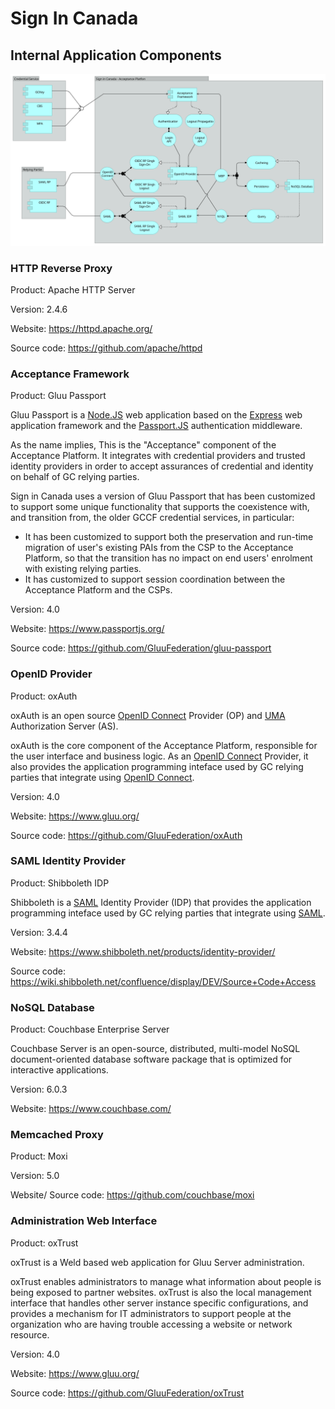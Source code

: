 # Sign In Canada

## Internal Application Components

![Component View](images/Component%20View.svg)

### HTTP Reverse Proxy

Product: Apache HTTP Server

Version: 2.4.6

Website: https://httpd.apache.org/

Source code: https://github.com/apache/httpd

### Acceptance Framework

Product: Gluu Passport

Gluu Passport is a [Node.JS](https://nodejs.org/en/about/) web application based
on the [Express](https://expressjs.com/) web application framework and the
[Passport.JS](http://www.passportjs.org/) authentication middleware.

As the name implies, This is the "Acceptance" component of the Acceptance
Platform. It integrates with credential providers and trusted identity providers
in order to accept assurances of credential and identity on behalf of GC relying
parties.

Sign in Canada uses a version of Gluu Passport that has been customized to
support some unique functionality that supports the coexistence with, and
transition from, the older GCCF credential services, in particular:

* It has been customized to support both the preservation and run-time migration
  of user's existing PAIs from the CSP to the Acceptance Platform, so that the
  transition has no impact on end users' enrolment with existing relying parties.
* It has customized to support session coordination between the Acceptance
  Platform and the CSPs.

Version: 4.0

Website: https://www.passportjs.org/

Source code: https://github.com/GluuFederation/gluu-passport

### OpenID Provider

Product: oxAuth

oxAuth is an open source [OpenID Connect](https://openid.net/connect/) Provider
(OP) and [UMA](https://kantarainitiative.org/confluence/display/uma/Home)
Authorization Server (AS).

oxAuth is the core component of the Acceptance Platform, responsible for the
user interface and business logic. As an [OpenID
Connect](https://openid.net/connect/) Provider, it also provides the application
programming inteface used by GC relying parties that integrate using [OpenID
Connect](https://openid.net/connect/).

Version: 4.0

Website: https://www.gluu.org/

Source code: https://github.com/GluuFederation/oxAuth

### SAML Identity Provider

Product: Shibboleth IDP

Shibboleth is a [SAML](https://wiki.oasis-open.org/security/FrontPage) Identity
Provider (IDP) that provides the application programming inteface used by GC
relying parties that integrate using [SAML](https://wiki.oasis-open.org/security/FrontPage).

Version: 3.4.4

Website: https://www.shibboleth.net/products/identity-provider/

Source code: https://wiki.shibboleth.net/confluence/display/DEV/Source+Code+Access

### NoSQL Database

Product: Couchbase Enterprise Server

Couchbase Server is an open-source, distributed, multi-model NoSQL
document-oriented database software package that is optimized for interactive
applications.


Version: 6.0.3

Website: https://www.couchbase.com/

### Memcached Proxy

Product: Moxi


Version: 5.0

Website/ Source code: https://github.com/couchbase/moxi

### Administration Web Interface

Product: oxTrust

oxTrust is a Weld based web application for Gluu Server administration.

oxTrust enables administrators to manage what information about people is being
exposed to partner websites. oxTrust is also the local management interface that
handles other server instance specific configurations, and provides a mechanism
for IT administrators to support people at the organization who are having
trouble accessing a website or network resource.

Version: 4.0

Website: https://www.gluu.org/

Source code: https://github.com/GluuFederation/oxTrust
